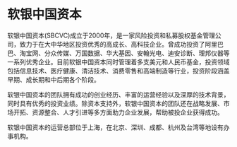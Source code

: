 # 软银中国资本

软银中国资本(SBCVC)成立于2000年，是一家风险投资和私募股权基金管理公司，致力于在大中华地区投资优秀的高成长、高科技企业。曾成功投资了阿里巴巴、淘宝网、分众传媒、万国数据、华大基因、安翰光电、迪安诊断、理邦仪器等一系列优秀企业。目前软银中国资本同时管理着多支美元和人民币基金，投资领域包括信息技术、医疗健康、清洁技术、消费零售和高端制造等行业，投资阶段涵盖早期、成长期和中后期各个阶段。

软银中国资本的团队拥有成功的创业经历、丰富的运营经验以及深厚的技术背景，同时具有优秀的投资业绩。除资本支持外，软银中国资本的团队还在战略发展、市场开拓、资源整合、人才引进等多方面助力企业发展，帮助被投企业获得成功。

软银中国资本的运营总部位于上海，在北京、深圳、成都、杭州及台湾等地设有办事机构。
